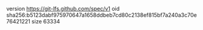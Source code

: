 version https://git-lfs.github.com/spec/v1
oid sha256:b5123dabf975970647a1658ddbeb7cd80c2138ef815bf7a240a3c70e76421221
size 63334
